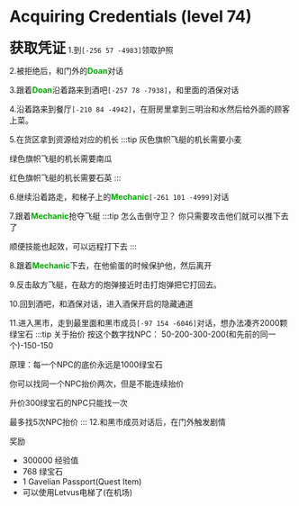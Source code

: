 # Acquiring Credentials (level 74)
<span style="font-size: 25px;">**获取凭证**</span>
1.到`[-256 57 -4983]`领取护照

2.被拒绝后，和门外的<font color=00AA00>**Doan**</font>对话

3.跟着<font color=00AA00>**Doan**</font>沿着路来到酒吧`[-257 78 -7938]`，和里面的酒保对话

4.沿着路来到餐厅`[-210 84 -4942]`，在厨房里拿到三明治和水然后给外面的顾客上菜。

5.在货区拿到资源给对应的机长
:::tip
灰色旗帜飞艇的机长需要小麦

绿色旗帜飞艇的机长需要南瓜

红色旗帜飞艇的机长需要石英
:::

6.继续沿着路走，和梯子上的<font color=00AA00>**Mechanic**</font>`[-261 101 -4999]`对话

7.跟着<font color=00AA00>**Mechanic**</font>抢夺飞艇
:::tip 怎么击倒守卫？
你只需要攻击他们就可以推下去了

顺便技能也起效，可以远程打下去
:::

8.跟着<font color=00AA00>**Mechanic**</font>下去，在他偷蛋的时候保护他，然后离开

9.反击敌方飞艇，在敌方的炮弹接近时击打炮弹把它打回去。

10.回到酒吧，和酒保对话，进入酒保开启的隐藏通道

11.进入黑市，走到最里面和黑市成员`[-97 154 -6046]`对话，想办法凑齐2000颗绿宝石
:::tip 关于抬价
按这个数字找NPC：
50-200-300-200(和先前的同一个)-150-150

原理：每一个NPC的底价永远是1000绿宝石

你可以找同一个NPC抬价两次，但是不能连续抬价

升价300绿宝石的NPC只能找一次

最多找5次NPC抬价
:::
12.和黑市成员对话后，在门外触发剧情

奖励
+ 300000 经验值
+ 768 绿宝石
+ 1 Gavelian Passport(Quest Item)
+ 可以使用Letvus电梯了(在机场)
